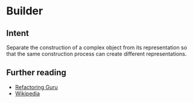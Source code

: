 # Builder

## Intent

Separate the construction of a complex object from its representation so that the same construction process can create
different representations.

## Further reading

- [Refactoring Guru](https://refactoring.guru/design-patterns/builder)
- [Wikipedia](https://en.wikipedia.org/wiki/Builder_pattern)
